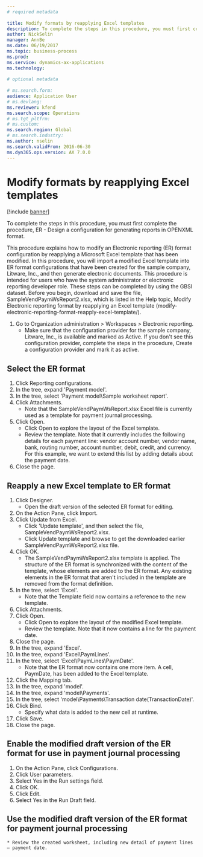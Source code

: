 ```yaml
--- 
# required metadata 
 
title: Modify formats by reapplying Excel templates
description: To complete the steps in this procedure, you must first complete the procedure, ER - Design a configuration for generating reports in OPENXML format. 
author: NickSelin
manager: AnnBe 
ms.date: 06/19/2017
ms.topic: business-process 
ms.prod:  
ms.service: dynamics-ax-applications 
ms.technology:  
 
# optional metadata 
 
# ms.search.form:   
audience: Application User 
# ms.devlang:  
ms.reviewer: kfend
ms.search.scope: Operations 
# ms.tgt_pltfrm:  
# ms.custom:  
ms.search.region: Global
# ms.search.industry: 
ms.author: nselin
ms.search.validFrom: 2016-06-30 
ms.dyn365.ops.version: AX 7.0.0 
---
```

# Modify formats by reapplying Excel templates

[!include [banner](../../includes/banner.md)]

To complete the steps in this procedure, you must first complete the procedure, ER - Design a configuration for generating reports in OPENXML format.

This procedure explains how to modify an Electronic reporting (ER) format configuration by reapplying a Microsoft Excel template that has been modified. In this procedure, you will import a modified Excel template into ER format configurations that have been created for the sample company, Litware, Inc., and then generate electronic documents. This procedure is intended for users who have the system administrator or electronic reporting developer role. These steps can be completed by using the GBSI dataset. Before you begin, download and save the file, SampleVendPaymWsReport2.xlsx, which is listed in the Help topic, Modify Electronic reporting format by reapplying an Excel template (modify-electronic-reporting-format-reapply-excel-template/).

1. Go to Organization administration > Workspaces > Electronic reporting.
    * Make sure that the configuration provider for the sample company, Litware, Inc., is available and marked as Active. If you don't see this configuration provider, complete the steps in the procedure, Create a configuration provider and mark it as active.  

## Select the ER format
1. Click Reporting configurations.
2. In the tree, expand 'Payment model'.
3. In the tree, select 'Payment model\Sample worksheet report'.
4. Click Attachments.
    * Note that the SampleVendPaymWsReport.xlsx Excel file is currently used as a template for payment journal processing.   
5. Click Open.
    * Click Open to explore the layout of the Excel template.  
    * Review the template. Note that it currently includes the following details for each payment line: vendor account number, vendor name, bank, routing number, account number, debit, credit, and currency. For this example, we want to extend this list by adding details about the payment date.   
6. Close the page.

## Reapply a new Excel template to ER format
1. Click Designer.
    * Open the draft version of the selected ER format for editing.  
2. On the Action Pane, click Import.
3. Click Update from Excel.
    * Click 'Update template', and then select the file, SampleVendPaymWsReport2.xlsx.  
    * Click Update template and browse to get the downloaded earlier SampleVendPaymWsReport2.xlsx file.  
4. Click OK.
    * The SampleVendPaymWsReport2.xlsx template is applied. The structure of the ER format is synchronized with the content of the template, whose elements are added to the ER format. Any existing elements in the ER format that aren't included in the template are removed from the format definition.  
5. In the tree, select 'Excel'.
    * Note that the Template field now contains a reference to the new template.   
6. Click Attachments.
7. Click Open.
    * Click Open to explore the layout of the modified Excel template.  
    * Review the template. Note that it now contains a line for the payment date.   
8. Close the page.
9. In the tree, expand 'Excel'.
10. In the tree, expand 'Excel\PaymLines'.
11. In the tree, select 'Excel\PaymLines\PaymDate'.
    * Note that the ER format now contains one more item. A cell, PaymDate, has been added to the Excel template.  
12. Click the Mapping tab.
13. In the tree, expand 'model'.
14. In the tree, expand 'model\Payments'.
15. In the tree, select 'model\Payments\Transaction date(TransactionDate)'.
16. Click Bind.
    * Specify what data is added to the new cell at runtime.  
17. Click Save.
18. Close the page.

## Enable the modified draft version of the ER format for use in payment journal processing
1. On the Action Pane, click Configurations.
2. Click User parameters.
3. Select Yes in the Run settings field.
4. Click OK.
5. Click Edit.
6. Select Yes in the Run Draft field.

## Use the modified draft version of the ER format for payment journal processing
    * Review the created worksheet, including new detail of payment lines – payment date.  

